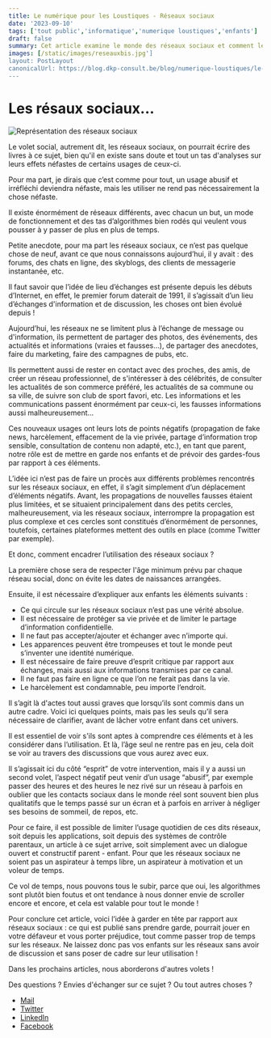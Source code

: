 ```yaml
---
title: Le numérique pour les Loustiques - Réseaux sociaux
date: '2023-09-10'
tags: ['tout public','informatique','numerique loustiques','enfants']
draft: false
summary: Cet article examine le monde des réseaux sociaux et comment les parents peuvent guider leurs enfants dans leur utilisation. Il met en évidence les avantages et les inconvénients des réseaux sociaux, les évolutions depuis les débuts d'Internet, et les points essentiels à aborder avec les enfants pour une utilisation responsable des médias sociaux. Il souligne également l'importance de la modération et du temps passé en ligne.
images: [/static/images/reseauxbis.jpg']
layout: PostLayout
canonicalUrl: https://blog.dkp-consult.be/blog/numerique-loustiques/le-numerique-pour-les-loustiques-resaux-sociaux
---
```

# Les résaux sociaux...

![Représentation des réseaux sociaux](/static/images/reseauxbis.jpg "Représentation des réseaux sociaux")

Le volet social, autrement dit, les réseaux sociaux, on pourrait écrire des livres à ce sujet, bien qu'il en existe sans doute et tout un tas d'analyses sur leurs effets néfastes de certains usages de ceux-ci.

Pour ma part, je dirais que c’est comme pour tout, un usage abusif et irréfléchi deviendra néfaste, mais les utiliser ne rend pas nécessairement la chose néfaste.

Il existe énormément de réseaux différents, avec chacun un but, un mode de fonctionnement et des tas d’algorithmes bien rodés qui veulent vous pousser à y passer de plus en plus de temps.

Petite anecdote, pour ma part les réseaux sociaux, ce n’est pas quelque chose de neuf, avant ce que nous connaissons aujourd’hui, il y avait : des forums, des chats en ligne, des skyblogs, des clients de messagerie instantanée, etc. 

Il faut savoir que l’idée de lieu d’échanges est présente depuis les débuts d’Internet, en effet, le premier forum daterait de 1991, il s’agissait d’un lieu d’échanges d'information et de discussion, les choses ont bien évolué depuis !

Aujourd’hui, les réseaux ne se limitent plus à l’échange de message ou d'information, ils permettent de partager des photos, des événements, des actualités et informations (vraies et fausses…), de partager des anecdotes, faire du marketing, faire des campagnes de pubs, etc. 

Ils permettent aussi de rester en contact avec des proches, des amis, de créer un réseau professionnel, de s'intéresser à des célébrités, de consulter les actualités de son commerce préféré, les actualités de sa commune ou sa ville, de suivre son club de sport favori, etc. Les informations et les communications passent énormément par ceux-ci, les fausses informations aussi malheureusement…

Ces nouveaux usages ont leurs lots de points négatifs (propagation de fake news, harcèlement, effacement de la vie privée, partage d’information trop sensible, consultation de contenu non adapté, etc.), en tant que parent, notre rôle est de mettre en garde nos enfants et de prévoir des gardes-fous par rapport à ces éléments. 

L’idée ici n’est pas de faire un procès aux différents problèmes rencontrés sur les réseaux sociaux, en effet, il s’agit simplement d’un déplacement d’éléments négatifs. 
Avant, les propagations de nouvelles fausses étaient plus limitées, et se situaient principalement dans des petits cercles, malheureusement, via les réseaux sociaux, interrompre la propagation est plus complexe et ces cercles sont constitués d’énormément de personnes, toutefois, certaines plateformes mettent des outils en place (comme Twitter par exemple). 

Et donc, comment encadrer l’utilisation des réseaux sociaux ? 

La première chose sera de respecter l'âge minimum prévu par chaque réseau social, donc on évite les dates de naissances arrangées.

Ensuite, il est nécessaire d’expliquer aux enfants les éléments suivants :

- Ce qui circule sur les réseaux sociaux n’est pas une vérité absolue.
- Il est nécessaire de protéger sa vie privée et de limiter le partage d’information confidentielle.
- Il ne faut pas accepter/ajouter et échanger avec n’importe qui.
- Les apparences peuvent être trompeuses et tout le monde peut s’inventer une identité numérique.
- Il est nécessaire de faire preuve d’esprit critique par rapport aux échanges, mais aussi aux informations transmises par ce canal.
- Il ne faut pas faire en ligne ce que l’on ne ferait pas dans la vie.
- Le harcèlement est condamnable, peu importe l’endroit.

Il s’agit là d'actes tout aussi graves que lorsqu’ils sont commis dans un autre cadre. 
Voici ici quelques points, mais pas les seuls qu’il sera nécessaire de clarifier, avant de lâcher votre enfant dans cet univers. 

Il est essentiel de voir s'ils sont aptes à comprendre ces éléments et à les considérer dans l’utilisation. Et là, l’âge seul ne rentre pas en jeu, cela doit se voir au travers des discussions que vous aurez avec eux. 

Il s’agissait ici du côté “esprit” de votre intervention, mais il y a aussi un second volet, l’aspect négatif peut venir d’un usage “abusif”, par exemple passer des heures et des heures le nez rivé sur un réseau à parfois en oublier que les contacts sociaux dans le monde réel sont souvent bien plus qualitatifs que le temps passé sur un écran et à parfois en arriver à négliger ses besoins de sommeil, de repos, etc.  

Pour ce faire, il est possible de limiter l’usage quotidien de ces dits réseaux, soit depuis les applications, soit depuis des systèmes de contrôle parentaux, un article à ce sujet arrive, soit simplement avec un dialogue ouvert et constructif parent - enfant. Pour que les réseaux sociaux ne soient pas un aspirateur à temps libre, un aspirateur à motivation et un voleur de temps.

Ce vol de temps, nous pouvons tous le subir, parce que oui, les algorithmes sont plutôt bien foutus et ont tendance à nous donner envie de scroller encore et encore, et cela est valable pour tout le monde !  

Pour conclure cet article, voici l’idée à garder en tête par rapport aux réseaux sociaux : ce qui est publié sans prendre garde, pourrait jouer en votre défaveur et vous porter préjudice, tout comme passer trop de temps sur les réseaux. Ne laissez donc pas vos enfants sur les réseaux sans avoir de discussion et sans poser de cadre sur leur utilisation ! 


Dans les prochains articles, nous aborderons d'autres volets !


Des questions ? Envies d'échanger sur ce sujet ? Ou tout autres choses ? 

- [Mail](mailto:contact@dkp-consult.be)
- [Twitter](https://twitter.com/dkp_consult)
- [LinkedIn](https://www.linkedin.com/in/pierre-debski/)
- [Facebook](https://www.facebook.com/dkpconsult)